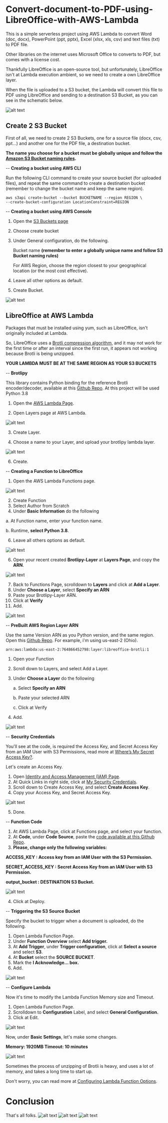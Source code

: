 # Convert-document-to-PDF-using-LibreOffice-with-AWS-Lambda

This is a simple serverless project using AWS Lambda to convert Word (doc, docx), PowerPoint (ppt, pptx), Excel (xlsx, xls, csv) and text files (txt) to PDF file.

Other libraries on the internet uses Microsoft Office to converts to PDF, but comes with a license cost.

Thankfully LibreOffice is an open-source tool, but unfortunately, LibreOffice isn't at Lambda execution ambient, so we need to create a own LibreOffice layer. 

When the file is uploaded to a S3 bucket, the Lambda will convert this file to PDF using LibreOffice and sending to a destination S3 Bucket, as you can see in the schematic below.

![alt text](https://github.com/kontrolinho/Convert-document-to-PDF-using-LibreOffice-with-AWS-Lambda/blob/main/Images/Lambda1.png?raw=true)


## Create 2 S3 Bucket

First of all, we need to create 2 S3 Buckets, one for a source file (docx, csv, ppt...) and another one for the PDF file, a destination bucket.

**The name you choose for a bucket must be globally unique and follow the [Amazon S3 Bucket naming rules](https://docs.aws.amazon.com/AmazonS3/latest/userguide/bucketnamingrules.html).**

-- **Creating a bucket using AWS CLI**

Run the following CLI command to create your source bucket (for uploaded files), and repeat the same command to create a destination bucket (remember to change the bucket name and keep the same region).

```
aws s3api create-bucket --bucket BUCKETNAME --region REGION \
--create-bucket-configuration LocationConstraint=REGION

```

-- **Creating a bucket using AWS Console**

1. Open the [S3 Buckets page](https://console.aws.amazon.com/s3/buckets)
2. Choose create bucket
3. Under General configuration, do the following.
   
    Bucket name **(remember to enter a globally unique name and follow S3 Bucket naming rules)**
  
    For AWS Region, choose the region closest to your geographical location (or the most cost effective).

4. Leave all other options as default.
5. Create Bucket.

![alt text](https://github.com/kontrolinho/Convert-document-to-PDF-using-LibreOffice-with-AWS-Lambda/blob/main/Images/Lambda18.png?raw=true)


## LibreOffice at AWS Lambda

 Packages that must be installed using yum, such as LibreOffice, isn't originally included at Lambda.
 
 So, LibreOffice uses a [Brotli compression algorithm](https://github.com/google/brotli), and it may not work for the first time or after an interval since the first run, it appears not working because Brotli is being unzipped.

 **YOUR LAMBDA MUST BE AT THE SAME REGION AS YOUR S3 BUCKETS**

-- **Brotlipy**

This library contains Python binding for the reference Brotli encoder/decoder, available at this [Github Repo](https://github.com/kuharan/Lambda-Layers).
At this project will be used Python 3.8

1. Open the [AWS Lambda Page](https://us-east-2.console.aws.amazon.com/lambda/home?region=us-east-2#/begin).

2. Open Layers page at AWS Lambda.

![alt text](https://github.com/kontrolinho/Convert-document-to-PDF-using-LibreOffice-with-AWS-Lambda/blob/main/Images/Lambda2.png?raw=true)

3. Create Layer.

4. Choose a name to your Layer, and upload your brotlipy lambda layer.

![alt text](https://github.com/kontrolinho/Convert-document-to-PDF-using-LibreOffice-with-AWS-Lambda/blob/main/Images/Lambda3.png?raw=true)

6. Create.
   
 -- **Creating a Function to LibreOffice**
1. Open the AWS Lambda Functions page.

![alt text](https://github.com/kontrolinho/Convert-document-to-PDF-using-LibreOffice-with-AWS-Lambda/blob/main/Images/Lambda4.png?raw=true)

2. Create Function
3. Select Author from Scratch
4. Under **Basic Information** do the following

a. At Function name, enter your function name.
  
  b. Runtime, **select Python 3.8**.

6. Leave all others options as default.

![alt text](https://github.com/kontrolinho/Convert-document-to-PDF-using-LibreOffice-with-AWS-Lambda/blob/main/Images/Lambda5.png?raw=true)

6. Open your recent created **Brotlipy-Layer** at **Layers Page**, and copy the **ARN**.

![alt text](https://github.com/kontrolinho/Convert-document-to-PDF-using-LibreOffice-with-AWS-Lambda/blob/main/Images/lambda13.png?raw=true)

7. Back to Functions Page, scrolldown to **Layers** and click at **Add a Layer**.
8. Under **Choose a Layer**, select **Specify an ARN**
9. Paste your Brotlipy-Layer ARN.
10. Click at **Verify**
11. Add.

![alt text](https://github.com/kontrolinho/Convert-document-to-PDF-using-LibreOffice-with-AWS-Lambda/blob/main/Images/lambda14.png?raw=true)


-- **PreBuilt AWS Region Layer ARN**

Use the same Version ARN as you Python version, and the same region. Open this [Github Repo](https://github.com/shelfio/libreoffice-lambda-layer#version-arns).
For example, i'm using us-east-2 (Ohio).
```
arn:aws:lambda:us-east-2:764866452798:layer:libreoffice-brotli:1
```

1. Open your Function
2. Scroll down to Layers, and select Add a Layer.
3. Under **Choose a Layer** do the following

   a. Select **Specify an ARN**

   b. Paste your selected ARN

   c. Click at Verify

5. Add.

![alt text](https://github.com/kontrolinho/Convert-document-to-PDF-using-LibreOffice-with-AWS-Lambda/blob/main/Images/Lambda7.png?raw=true)

-- **Security Credentials**

You'll see at the code, is required the Access Key, and Secret Access Key from an IAM User with S3 Permissions, read more at [
Where’s My Secret Access Key?](https://aws.amazon.com/pt/blogs/security/wheres-my-secret-access-key/).

Let's create an Access Key.
1. Open [Identity and Access Management (IAM) Page](https://us-east-1.console.aws.amazon.com/iamv2/home#/home).
2. At Quick Links in right side, click at [My Security Credentials](https://us-east-1.console.aws.amazon.com/iamv2/home#/security_credentials).
3. Scroll down to Create Access Key, and select **Create Access Key**.
4. Copy your Access Key, and Secret Access Key.

![alt text](https://github.com/kontrolinho/Convert-document-to-PDF-using-LibreOffice-with-AWS-Lambda/blob/main/Images/Lambda8.png?raw=true)

5. Done.


-- **Function Code**
 1. At AWS Lambda Page, click at Functions page, and select your function.
 2. At **Code**, under **Code Source**, paste the [code available at this Github Repo](https://github.com/kontrolinho/Convert-document-to-PDF-using-LibreOffice-with-AWS-Lambda/blob/main/converter.py). 
 3. **Please, change only the following variables:**
  
  
  **ACCESS_KEY : Access key from an IAM User with the S3 Permission.**
  
  **SECRET_ACCESS_KEY : Secret Access Key from an IAM User with S3 Permission.**
  
  **output_bucket : DESTINATION S3 Bucket.**

  ![alt text](https://github.com/kontrolinho/Convert-document-to-PDF-using-LibreOffice-with-AWS-Lambda/blob/main/Images/Lambda9.png?raw=true)

 
 4. Click at Deploy.


-- **Triggering the S3 Source Bucket**


Specify the bucket to trigger when a document is uploaded, do the following.
1. Open Lambda Function Page.
2. Under **Function Overview** select **Add trigger.**
3. At **Add Trigger**, under **Trigger configuration**, click at **Select a source** and select **S3**.
4. At **Bucket** select the **SOURCE BUCKET**.
5. Mark the **I Acknowledge... box.**
6. Add.

![alt text](https://github.com/kontrolinho/Convert-document-to-PDF-using-LibreOffice-with-AWS-Lambda/blob/main/Images/lambda10.png?raw=true)

-- **Configure Lambda**


Now it's time to modify the Lambda Function Memory size and Timeout.
1. Open Lambda Function Page.
2. Scrolldown to **Configuration** Label, and select **General Configuration.**
3. Click at Edit.

![alt text](https://github.com/kontrolinho/Convert-document-to-PDF-using-LibreOffice-with-AWS-Lambda/blob/main/Images/lambda11.png?raw=true)

Now, under **Basic Settings**, let's make some changes.

**Memory: 1920MB
Timeout: 10 minutes**

![alt text](https://github.com/kontrolinho/Convert-document-to-PDF-using-LibreOffice-with-AWS-Lambda/blob/main/Images/lambda12.png?raw=true)

Sometimes the process of unzipping of Brotli is heavy, and uses a lot of memory, and takes a long time to start up.

Don't worry, you can read more at [Configuring Lambda Function Options](https://docs.aws.amazon.com/lambda/latest/dg/configuration-function-common.html).


# Conclusion
That's all folks.
![alt text](https://github.com/kontrolinho/Convert-document-to-PDF-using-LibreOffice-with-AWS-Lambda/blob/main/Images/lambda15.png?raw=true)
![alt text](https://github.com/kontrolinho/Convert-document-to-PDF-using-LibreOffice-with-AWS-Lambda/blob/main/Images/lambda16.png?raw=true)
![alt text](https://github.com/kontrolinho/Convert-document-to-PDF-using-LibreOffice-with-AWS-Lambda/blob/main/Images/Lambda17.png?raw=true)
